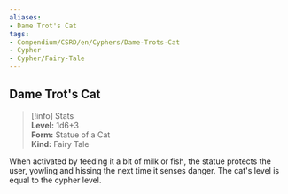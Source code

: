 ```yaml
---
aliases:
- Dame Trot's Cat
tags:
- Compendium/CSRD/en/Cyphers/Dame-Trots-Cat
- Cypher
- Cypher/Fairy-Tale
---
```


  
## Dame Trot's Cat  
>[!info] Stats  
> **Level:** 1d6+3  
> **Form:** Statue of a Cat  
> **Kind:** Fairy Tale
  
When activated by feeding it a bit of milk or fish, the statue protects the user, yowling and hissing the next time it senses danger. The cat's level is equal to the cypher level.